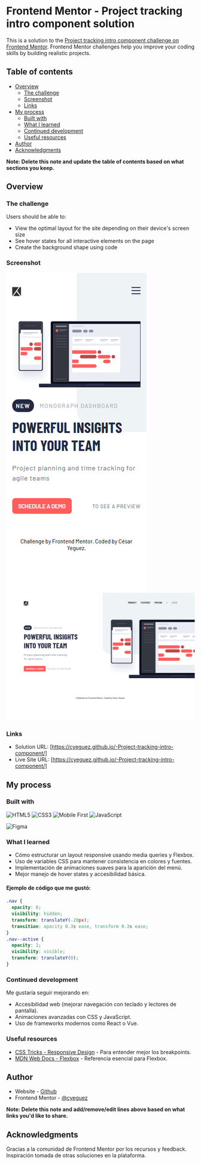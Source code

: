 # Frontend Mentor - Project tracking intro component solution

This is a solution to the [Project tracking intro component challenge on Frontend Mentor](https://www.frontendmentor.io/challenges/project-tracking-intro-component-5d289097500fcb331a67d80e). Frontend Mentor challenges help you improve your coding skills by building realistic projects.

## Table of contents

- [Overview](#overview)
  - [The challenge](#the-challenge)
  - [Screenshot](#screenshot)
  - [Links](#links)
- [My process](#my-process)
  - [Built with](#built-with)
  - [What I learned](#what-i-learned)
  - [Continued development](#continued-development)
  - [Useful resources](#useful-resources)
- [Author](#author)
- [Acknowledgments](#acknowledgments)

**Note: Delete this note and update the table of contents based on what sections you keep.**

## Overview

### The challenge

Users should be able to:

- View the optimal layout for the site depending on their device's screen size
- See hover states for all interactive elements on the page
- Create the background shape using code

### Screenshot

![](./images/screenshot/Mobile.png)
![](./images/screenshot/Desktop.png)

### Links

- Solution URL: [https://cyeguez.github.io/-Project-tracking-intro-component/]
- Live Site URL: [https://cyeguez.github.io/-Project-tracking-intro-component/]
## My process

### Built with

![HTML5](https://img.shields.io/badge/html5-%23E34F26.svg?style=for-the-badge&logo=html5&logoColor=white)
![CSS3](https://img.shields.io/badge/css3-%231572B6.svg?style=for-the-badge&logo=css3&logoColor=white)
![Mobile First](https://img.shields.io/badge/mobile--first-2D9CDB?style=for-the-badge&logo=responsive&logoColor=white)
![JavaScript](https://img.shields.io/badge/javascript-%23323330.svg?style=for-the-badge&logo=javascript&logoColor=%23F7DF1E)

![Figma](https://img.shields.io/badge/figma-%23F24E1E.svg?style=for-the-badge&logo=figma&logoColor=white)

### What I learned

- Cómo estructurar un layout responsive usando media queries y Flexbox.
- Uso de variables CSS para mantener consistencia en colores y fuentes.
- Implementación de animaciones suaves para la aparición del menú.
- Mejor manejo de hover states y accesibilidad básica.

#### Ejemplo de código que me gustó:

```css
.nav {
  opacity: 0;
  visibility: hidden;
  transform: translateY(-20px);
  transition: opacity 0.3s ease, transform 0.3s ease;
}
.nav--active {
  opacity: 1;
  visibility: visible;
  transform: translateY(0);
}
```

### Continued development

Me gustaría seguir mejorando en:

- Accesibilidad web (mejorar navegación con teclado y lectores de pantalla).
- Animaciones avanzadas con CSS y JavaScript.
- Uso de frameworks modernos como React o Vue.

### Useful resources

- [CSS Tricks - Responsive Design](https://css-tricks.com/snippets/css/media-queries-for-standard-devices/) - Para entender mejor los breakpoints.
- [MDN Web Docs - Flexbox](https://developer.mozilla.org/en-US/docs/Web/CSS/CSS_Flexible_Box_Layout/Basic_Concepts_of_Flexbox) - Referencia esencial para Flexbox.

## Author

- Website - [Github](https://github.com/cyeguez/-Project-tracking-intro-component)
- Frontend Mentor - [@cyeguez](https://www.frontendmentor.io/profile/yourusername)

**Note: Delete this note and add/remove/edit lines above based on what links you'd like to share.**

## Acknowledgments

Gracias a la comunidad de Frontend Mentor por los recursos y feedback.  
Inspiración tomada de otras soluciones en la plataforma.
